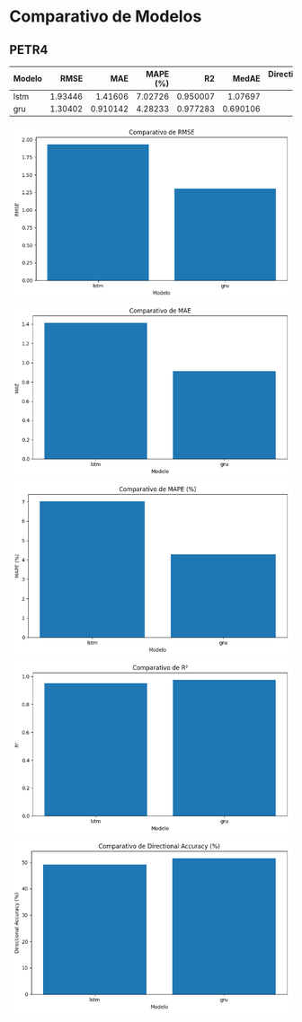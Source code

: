 # Comparativo de Modelos

## PETR4

| Modelo   |    RMSE |      MAE |   MAPE (%) |       R2 |    MedAE |   Directional_Acc (%) |
|:---------|--------:|---------:|-----------:|---------:|---------:|----------------------:|
| lstm     | 1.93446 | 1.41606  |    7.02726 | 0.950007 | 1.07697  |               49.0338 |
| gru      | 1.30402 | 0.910142 |    4.28233 | 0.977283 | 0.690106 |               51.5298 |

![RMSE](results/grafico_rmse.png)
![MAE](results/grafico_mae.png)
![MAPE](results/grafico_mape.png)
![R²](results/grafico_r2.png)
![Directional Accuracy](results/grafico_directional_acc.png)

